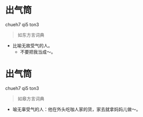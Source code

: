 # 出气筒
chueh7 qi5 ton3
> 如东方言词典
- 比喻无故受气的人。
  - 不要把我当成～。

# 出气筒
chueh7 qi5 ton3
> 如皋方言词典
- 喻无辜受气的人：他在外头吃咖人家的货，家去就拿妈妈儿做～。

